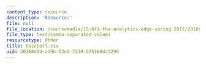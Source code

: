 ```yaml
---
content_type: resource
description: 'Resource:'
file: null
file_location: /coursemedia/15-071-the-analytics-edge-spring-2017/20168d0dad9b53e072396f5168dc5290_baseball.csv
file_type: text/comma-separated-values
resourcetype: Other
title: baseball.csv
uid: 20168d0d-ad9b-53e0-7239-6f5168dc5290
---
```

